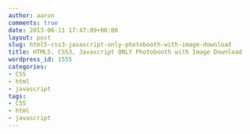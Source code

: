 ```yaml
---
author: aaron
comments: true
date: 2013-06-11 17:47:09+00:00
layout: post
slug: html5-css3-javascript-only-photobooth-with-image-download
title: HTML5, CSS3, Javascript ONLY Photobooth with Image Download
wordpress_id: 1555
categories:
- CSS
- html
- javascript
tags:
- CSS
- html
- javascript
---
```


